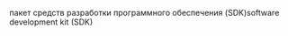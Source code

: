 <span data-ttu-id="20c93-101">пакет средств разработки программного обеспечения (SDK)</span><span class="sxs-lookup"><span data-stu-id="20c93-101">software development kit (SDK)</span></span>